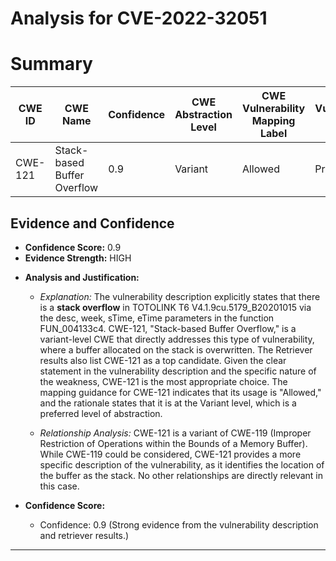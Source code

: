 # Analysis for CVE-2022-32051

# Summary
| CWE ID | CWE Name | Confidence | CWE Abstraction Level | CWE Vulnerability Mapping Label | CWE-Vulnerability Mapping Notes |
|---|---|---|---|---|---|
| CWE-121 | Stack-based Buffer Overflow | 0.9 | Variant | Allowed | Primary CWE |

## Evidence and Confidence

*   **Confidence Score:** 0.9
*   **Evidence Strength:** HIGH

- **Analysis and Justification:**
  - *Explanation:* The vulnerability description explicitly states that there is a **stack overflow** in TOTOLINK T6 V4.1.9cu.5179_B20201015 via the desc, week, sTime, eTime parameters in the function FUN_004133c4. CWE-121, "Stack-based Buffer Overflow," is a variant-level CWE that directly addresses this type of vulnerability, where a buffer allocated on the stack is overwritten. The Retriever results also list CWE-121 as a top candidate. Given the clear statement in the vulnerability description and the specific nature of the weakness, CWE-121 is the most appropriate choice. The mapping guidance for CWE-121 indicates that its usage is "Allowed," and the rationale states that it is at the Variant level, which is a preferred level of abstraction.

  - *Relationship Analysis:* CWE-121 is a variant of CWE-119 (Improper Restriction of Operations within the Bounds of a Memory Buffer). While CWE-119 could be considered, CWE-121 provides a more specific description of the vulnerability, as it identifies the location of the buffer as the stack. No other relationships are directly relevant in this case.

- **Confidence Score:**
  - Confidence: 0.9 (Strong evidence from the vulnerability description and retriever results.)

---
